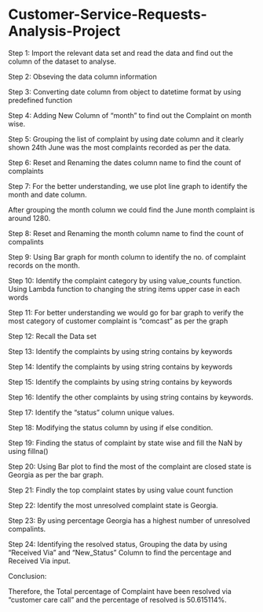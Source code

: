 # Customer-Service-Requests-Analysis-Project

Step 1: Import the relevant data set and read the data and find out the column of the dataset to analyse.

Step 2: Obseving the data column information

Step 3: Converting date column from object to datetime format by using predefined function

Step 4: Adding New Column of “month” to find out the Complaint on month wise.

Step 5: Grouping the list of complaint by using date column and it clearly shown 24th June was the most complaints recorded as per the data.

Step 6: Reset and Renaming the dates column name to find the count of complaints

Step 7: For the better understanding, we use plot line graph to identify the month and date column.

After grouping the month column we could find the June month complaint is around 1280. 

Step 8: Reset and Renaming the month column name to find the count of compalints

Step 9: Using Bar graph for month column to identify the no. of complaint records on the month.

Step 10: Identify the complaint category by using value_counts function. Using Lambda function to changing the string items upper case in each words

Step 11: For better understanding we would go for bar graph to verify the most category of customer complaint is “comcast” as per the graph

Step 12: Recall the Data set

Step 13: Identify the complaints by using string contains by keywords

Step 14: Identify the complaints by using string contains by keywords

Step 15: Identify the complaints by using string contains by keywords

Step 16: Identify the other complaints by using string contains by keywords.

Step 17: Identify the “status” column unique values.

Step 18: Modifying the status column by using if else condition. 

Step 19: Finding the status of complaint by state wise and fill the NaN by using fillna()

Step 20: Using Bar plot to find the most of the complaint are closed state is Georgia as per the bar graph.

Step 21: Findly the top complaint states by using value count function

Step 22: Identify the most unresolved complaint state is Georgia.

Step 23: By using percentage Georgia has a highest number of unresolved compalints.

Step 24: Identifying the resolved status, Grouping the data by using “Received Via” and “New_Status” Column to find the percentage and Received Via input.

Conclusion:

Therefore, the Total percentage of Complaint have been resolved via “customer care call” and the percentage of resolved is 50.615114%.
